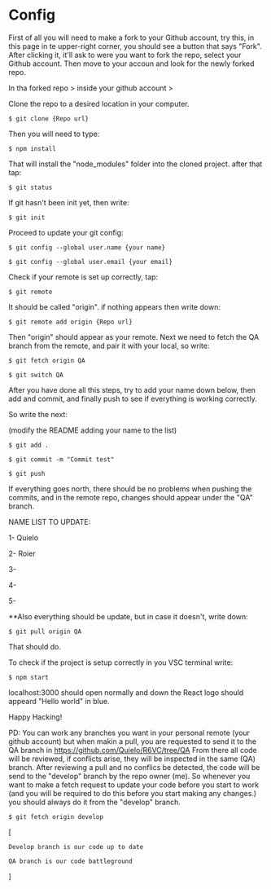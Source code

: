 # Config

First of all you will need to make a fork to your Github account,
try this, in this page in te upper-right corner, you should see a button that says "Fork".
After clicking it, it'll ask to were you want to fork the repo, select your Github
account.
Then move to your accoun and look for the newly forked repo.

In tha forked repo > inside your github account >

Clone the repo to a desired location in your computer.

    $ git clone {Repo url}

Then you will need to type:

    $ npm install

That will install the "node_modules" folder into the cloned project.
after that tap:

    $ git status

If git hasn't been init yet, then write:

    $ git init

Proceed to update your git config:

    $ git config --global user.name {your name}

    $ git config --global user.email {your email}

Check if your remote is set up correctly, tap:

    $ git remote

It should be called "origin".
if nothing appears then write down:

    $ git remote add origin {Repo url}

Then "origin" should appear as your remote.
Next we need to fetch the QA branch from the remote,
and pair it with your local, so write:

    $ git fetch origin QA

    $ git switch QA

After you have done all this steps, try to add your name down below,
then add and commit, and finally push to see if everything is working
correctly.

So write the next:

(modify the README adding your name to the list)

    $ git add .

    $ git commit -m "Commit test"

    $ git push

If everything goes north, there should be no problems when pushing the
commits, and in the remote repo, changes should appear under the
"QA" branch.

NAME LIST TO UPDATE:

1- Quielo

2- Roier

3-

4-

5-

\*\*Also everything should be update, but in case it doesn't, write down:

    $ git pull origin QA

That should do.

To check if the project is setup correctly in you VSC terminal write:

    $ npm start

localhost:3000 should open normally and down the React logo should appeard
"Hello world" in blue.

Happy Hacking!

PD: You can work any branches you want in your personal remote (your github account)
but when makin a pull, you are requested to send it to the QA branch in
https://github.com/Quielo/R6VC/tree/QA
From there all code will be reviewed, if conflicts arise, they will be inspected in the same (QA) branch.
After reviewing a pull and no conflics be detected, the code will be send to the "develop" branch by the
repo owner (me). So whenever you want to make a fetch request to update your code before you start to work
(and you will be required to do this before you start making any changes.) you should always do it from
the "develop" branch.

    $ git fetch origin develop

[

    Develop branch is our code up to date

    QA branch is our code battleground

]

